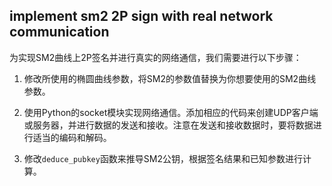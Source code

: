 ## implement sm2 2P sign with real network communication

为实现SM2曲线上2P签名并进行真实的网络通信，我们需要进行以下步骤：

1.  修改所使用的椭圆曲线参数，将SM2的参数值替换为你想要使用的SM2曲线参数。
      
2.  使用Python的socket模块实现网络通信。添加相应的代码来创建UDP客户端或服务器，并进行数据的发送和接收。注意在发送和接收数据时，要将数据进行适当的编码和解码。
    
3.  修改`deduce_pubkey`函数来推导SM2公钥，根据签名结果和已知参数进行计算。

